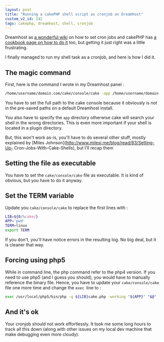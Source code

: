 ```yaml
---
layout: post
title: "Running a cakePHP shell script as cronjob on Dreamhost"
custom_v2_id: 242
tags: cakephp, dreamhost, shell, cronjob
---
```


Dreamhost as [a wonderful wiki](http://wiki.dreamhost.com/Crontab) on how to
set cron jobs and cakePHP has [a cookbook page on how to do
it](http://book.cakephp.org/view/846/Running-Shells-as-cronjobs) too, but
getting it just right was a little frustrating.

I finally managed to run my shell task as a cronjob, and here is how I did it.

## The magic command

First, here is the command I wrote in my Dreamhost panel :


```sh
/home/username/domain.com/cake/console/cake -app /home/username/domain.com/app/ shell_name
```

You have to set the full path to the cake console because it obviously is not
in the pre-saved paths on a default Dreamhost install.

You also have to specify the `app` directory otherwise cake will search your
shell in the wrong directories. This is even more important if your shell is
located in a plugin directory.

But, this won't work as-is, you'll have to do several other stuff, mostly
explained by [Miles Johnson](http://www.milesj.me/blog/read/83/Setting-Up-
Cron-Jobs-With-Cake-Shells), but I'll recap them

## Setting the file as executable

You have to set the `cake/console/cake` file as executable. It is kind of
obvious, but you have to do it anyway.

## Set the TERM variable

Update you `cake/console/cake` to replace the first lines with :


```sh
LIB=${0/%cake/}
APP='pwd'
TERM=linux
export TERM
```

If you don't, you'll have notice errors in the resulting log. No big deal, but
it is cleaner that way.

## Forcing using php5

While in command line, the php command refer to the php4 version. If you need
to use php5 (and I guess you should), you would have to manually reference the
binary file. Hence, you have to update your `cake/console/cake` file one more
time and change the `exec `line to :


```sh
exec /usr/local/php5/bin/php -q ${LIB}cake.php -working "${APP}" "$@"
```

## And it's ok

Your cronjob should not work effortlessly. It took me some long hours to track
all this down (along with other issues on my local dev machine that make
debugging even more cloudy).
